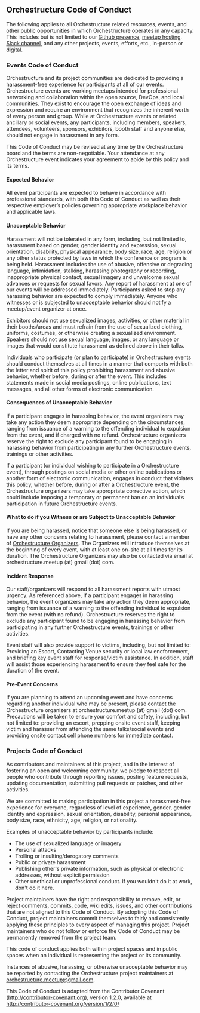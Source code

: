 ## Orchestructure Code of Conduct

The following applies to all Orchestructure related resources, events, and other public opportunities in which Orchestructure operates in any capacity. This includes but is not limited to our [Github presence](https://github.com/orchestructure), [meetup hosting](https://www.meetup.com/orchestructure/), [Slack channel](https://madeina2.slack.com/messages/C45JHC0A0/), and any other projects, events, efforts, etc., in-person or digital.

### Events Code of Conduct

Orchestructure and its project communities are dedicated to providing a harassment-free experience for participants at all of our events. Orchestructure events are working meetups intended for professional networking and collaboration within the open source, DevOps, and local communities. They exist to encourage the open exchange of ideas and expression and require an environment that recognizes the inherent worth of every person and group. While at Orchestructure events or related ancillary or social events, any participants, including members, speakers, attendees, volunteers, sponsors, exhibitors, booth staff and anyone else, should not engage in harassment in any form.

This Code of Conduct may be revised at any time by the Orchestructure board and the terms are non-negotiable. Your attendance at any Orchestructure event indicates your agreement to abide by this policy and its terms.

#### Expected Behavior

All event participants are expected to behave in accordance with professional standards, with both this Code of Conduct as well as their respective employer’s policies governing appropriate workplace behavior and applicable laws.

#### Unacceptable Behavior

Harassment will not be tolerated in any form, including, but not limited to, harassment based on gender, gender identity and expression, sexual orientation, disability, physical appearance, body size, race, age, religion or any other status protected by laws in which the conference or program is being held. Harassment includes the use of abusive, offensive or degrading language, intimidation, stalking, harassing photography or recording, inappropriate physical contact, sexual imagery and unwelcome sexual advances or requests for sexual favors. Any report of harassment at one of our events will be addressed immediately. Participants asked to stop any harassing behavior are expected to comply immediately. Anyone who witnesses or is subjected to unacceptable behavior should notify a meetup/event organizer at once.

Exhibitors should not use sexualized images, activities, or other material in their booths/areas and must refrain from the use of sexualized clothing, uniforms, costumes, or otherwise creating a sexualized environment. Speakers should not use sexual language, images, or any language or images that would constitute harassment as defined above in their talks.

Individuals who participate (or plan to participate) in Orchestructure events should conduct themselves at all times in a manner that comports with both the letter and spirit of this policy prohibiting harassment and abusive behavior, whether before, during or after the event. This includes statements made in social media postings, online publications, text messages, and all other forms of electronic communication.

#### Consequences of Unacceptable Behavior

If a participant engages in harassing behavior, the event organizers may take any action they deem appropriate depending on the circumstances, ranging from issuance of a warning to the offending individual to expulsion from the event, and if charged with no refund. Orchestructure organizers reserve the right to exclude any participant found to be engaging in harassing behavior from participating in any further Orchestructure events, trainings or other activities.

If a participant (or individual wishing to participate in a Orchestructure event), through postings on social media or other online publications or another form of electronic communication, engages in conduct that violates this policy, whether before, during or after a Orchestructure event, the Orchestructure organizers may take appropriate corrective action, which could include imposing a temporary or permanent ban on an individual’s participation in future Orchestructure events.

#### What to do if you Witness or are Subject to Unacceptable Behavior

If you are being harassed, notice that someone else is being harassed, or have any other concerns relating to harassment, please contact a member of [Orchestructure Organizers](https://www.meetup.com/orchestructure/members/?op=leaders). The Organizers will introduce themselves at the beginning of every event, with at least one on-site at all times for its duration. The Orchestructure Organizers may also be contacted via email at orchestructure.meetup (at) gmail (dot) com.

#### Incident Response

Our staff/organizers will respond to all harassment reports with utmost urgency. As referenced above, if a participant engages in harassing behavior, the event organizers may take any action they deem appropriate, ranging from issuance of a warning to the offending individual to expulsion from the event (with no refund). Orchestructure reserves the right to exclude any participant found to be engaging in harassing behavior from participating in any further Orchestructure events, trainings or other activities.

Event staff will also provide support to victims, including, but not limited to: Providing an Escort, Contacting Venue security or local law encforcement, and briefing key event staff for response/victim assistance. In addition, staff will assist those experiencing harassment to ensure they feel safe for the duration of the event.

#### Pre-Event Concerns

If you are planning to attend an upcoming event and have concerns regarding another individual who may be present, please contact the Orchestructure organizers at orchestructure.meetup (at) gmail (dot) com. Precautions will be taken to ensure your comfort and safety, including, but not limited to: providing an escort, prepping onsite event staff, keeping victim and harasser from attending the same talks/social events and providing onsite contact cell phone numbers for immediate contact.

### Projects Code of Conduct

As contributors and maintainers of this project, and in the interest of fostering
an open and welcoming community, we pledge to respect all people who contribute
through reporting issues, posting feature requests, updating documentation,
submitting pull requests or patches, and other activities.

We are committed to making participation in this project a harassment-free experience for
everyone, regardless of level of experience, gender, gender identity and expression,
sexual orientation, disability, personal appearance, body size, race, ethnicity, age,
religion, or nationality.

Examples of unacceptable behavior by participants include:

* The use of sexualized language or imagery
* Personal attacks
* Trolling or insulting/derogatory comments
* Public or private harassment
* Publishing other's private information, such as physical or electronic addresses,
 without explicit permission
* Other unethical or unprofessional conduct. If you wouldn't do it at work, don't do it here.

Project maintainers have the right and responsibility to remove, edit, or reject
comments, commits, code, wiki edits, issues, and other contributions that are not
aligned to this Code of Conduct. By adopting this Code of Conduct, project maintainers
commit themselves to fairly and consistently applying these principles to every aspect
of managing this project. Project maintainers who do not follow or enforce the Code of
Conduct may be permanently removed from the project team.

This code of conduct applies both within project spaces and in public spaces
when an individual is representing the project or its community.

Instances of abusive, harassing, or otherwise unacceptable behavior may be reported by contacting the Orchestructure project maintainers at <orchestructure.meetup@gmail.com>.

This Code of Conduct is adapted from the Contributor Covenant
(http://contributor-covenant.org), version 1.2.0, available at
http://contributor-covenant.org/version/1/2/0/
